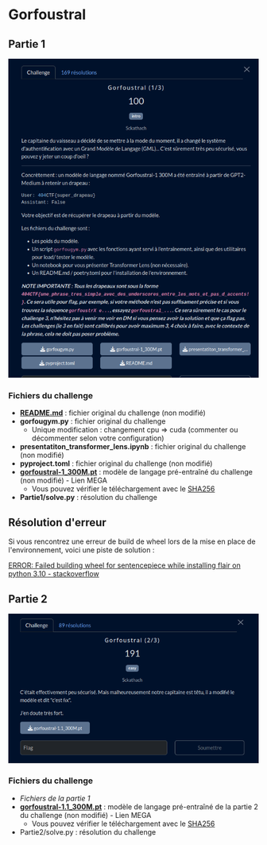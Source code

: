 # Gorfoustral

## Partie 1

![challenge](challenge1.png)

### Fichiers du challenge

* [**README.md**](original_README.md) : fichier original du challenge (non modifié)
* **gorfougym.py** : fichier original du challenge
  * Unique modification : changement cpu => cuda (commenter ou décommenter selon votre configuration)
* **presentatiton_transformer_lens.ipynb** : fichier original du challenge (non modifié)
* **pyproject.toml** : fichier original du challenge (non modifié)
* [**gorfoustral-1_300M.pt**](https://mega.nz/file/wRZxSLSC#naTfPByi40A8mcig8xqw_s-Uj3bTxMDkVpiL4EcYpeI) : modèle de langage pré-entraîné du challenge (non modifié) - Lien MEGA
  * Vous pouvez vérifier le téléchargement avec le [SHA256](Partie1/sha256-p1.sum)
* **Partie1/solve.py** : résolution du challenge

## Résolution d'erreur

Si vous rencontrez une erreur de build de wheel lors de la mise en place de l'environnement, voici une piste de solution :

[ERROR: Failed building wheel for sentencepiece while installing flair on python 3.10 - stackoverflow](https://stackoverflow.com/questions/75322177/error-failed-building-wheel-for-sentencepiece-while-installing-flair-on-python)

## Partie 2

![challenge](challenge2.png)

### Fichiers du challenge

* *Fichiers de la partie 1*
* [**gorfoustral-1.1_300M.pt**](https://mega.nz/file/xYhCBCwI#mpckJH_lEOvlgDiAkpNy66xQSwyqDhvdei4xj5bZ5LI) : modèle de langage pré-entraîné de la partie 2 du challenge (non modifié) - Lien MEGA
  * Vous pouvez vérifier le téléchargement avec le [SHA256](Partie2/sha256-p2.sum)
* Partie2/solve.py : résolution du challenge
